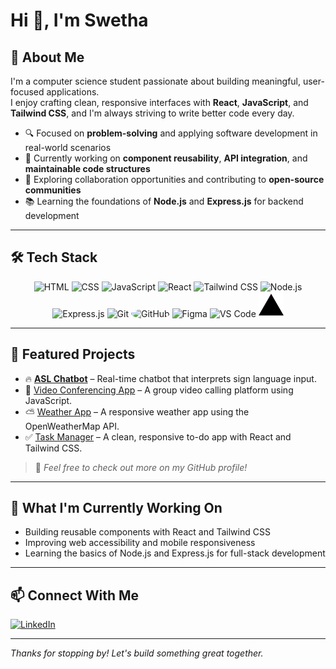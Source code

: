 

<!---
SSSwetha25/SSSwetha25 is a ✨ special ✨ repository because its `README.md` (this file) appears on your GitHub profile.
You can click the Preview link to take a look at your changes.
--->
<h1>Hi 👋, I'm Swetha</h1>

## 🌱 About Me

I'm a computer science student passionate about building meaningful, user-focused applications.  
I enjoy crafting clean, responsive interfaces with **React**, **JavaScript**, and **Tailwind CSS**, and I'm always striving to write better code every day.

- 🔍 Focused on **problem-solving** and applying software development in real-world scenarios  
- 🔧 Currently working on **component reusability**, **API integration**, and **maintainable code structures**  
- 🤝 Exploring collaboration opportunities and contributing to **open-source communities**  
- 📚 Learning the foundations of **Node.js** and **Express.js** for backend development

---
## 🛠️ Tech Stack

<p align="center">
  <!-- Languages -->
  <img src="https://cdn.jsdelivr.net/gh/devicons/devicon/icons/html5/html5-original.svg" width="40" alt="HTML" />
  <img src="https://cdn.jsdelivr.net/gh/devicons/devicon/icons/css3/css3-original.svg" width="40" alt="CSS" />
  <img src="https://cdn.jsdelivr.net/gh/devicons/devicon/icons/javascript/javascript-original.svg" width="40" alt="JavaScript" />

  <!-- Frontend -->
  <img src="https://cdn.jsdelivr.net/gh/devicons/devicon/icons/react/react-original.svg" width="40" alt="React" />
  <img src="https://upload.wikimedia.org/wikipedia/commons/d/d5/Tailwind_CSS_Logo.svg" width="40" alt="Tailwind CSS" />

  
  <!-- Backend -->
  <img src="https://cdn.jsdelivr.net/gh/devicons/devicon/icons/nodejs/nodejs-original.svg" width="40" alt="Node.js" />
  <img src="https://cdn.jsdelivr.net/gh/devicons/devicon/icons/express/express-original.svg" width="40" alt="Express.js" />

  <!-- Tools -->
  <img src="https://cdn.jsdelivr.net/gh/devicons/devicon/icons/git/git-original.svg" width="40" alt="Git" />
  <img src="https://cdn.jsdelivr.net/gh/devicons/devicon/icons/github/github-original.svg" width="40" alt="GitHub" style="background-color:white;border-radius:50%;" />
  <img src="https://cdn.jsdelivr.net/gh/devicons/devicon/icons/figma/figma-original.svg" width="40" alt="Figma" />
  <img src="https://cdn.jsdelivr.net/gh/devicons/devicon/icons/vscode/vscode-original.svg" width="40" alt="VS Code" />
  <img src="https://raw.githubusercontent.com/devicons/devicon/master/icons/vercel/vercel-original.svg" width="40" alt="Vercel" />
</p>


---

## 🚀 Featured Projects

- 🔥 **[ASL Chatbot](https://github.com/SSSwetha25/asl-chatbot)** – Real-time chatbot that interprets sign language input.
- 🎥 [Video Conferencing App](https://github.com/SSSwetha25/Video-Conferencing-App) – A group video calling platform using JavaScript.
- ⛅ [Weather App](https://github.com/SSSwetha25/weather-app.git) – A responsive weather app using the OpenWeatherMap API.
- ✅ [Task Manager](https://github.com/SSSwetha25/To-Do-App.git) – A clean, responsive to-do app with React and Tailwind CSS.
> 📌 *Feel free to check out more on my GitHub profile!*
---

## 🎯 What I'm Currently Working On

- Building reusable components with React and Tailwind CSS
- Improving web accessibility and mobile responsiveness
- Learning the basics of Node.js and Express.js for full-stack development


---


## 📫 Connect With Me

[![LinkedIn](https://img.shields.io/badge/LinkedIn-Connect-blue?style=flat-square&logo=linkedin)](https://www.linkedin.com/in/swetha-s-s-63b3122b1)  

---

*Thanks for stopping by! Let's build something great together.* 
